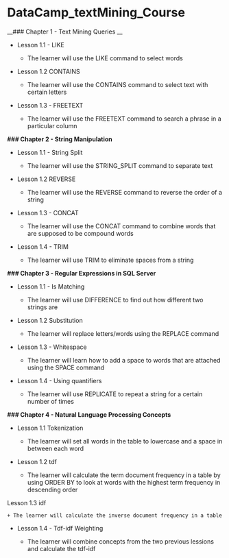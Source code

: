 # DataCamp_textMining_Course

__### Chapter 1 - Text Mining Queries __

- Lesson 1.1 - LIKE
	
	+ The learner will use the LIKE command to select words
	
- Lesson 1.2 CONTAINS
	
	+ The learner will use the CONTAINS command to select text with certain letters 

- Lesson 1.3 - FREETEXT

	+ The learner will use the FREETEXT command to search a phrase in a particular column


__### Chapter 2 - String Manipulation__

- Lesson 1.1 - String Split
	
	+ The learner will use the STRING_SPLIT command to separate text

- Lesson 1.2 REVERSE

	+ The learner will use the REVERSE command to reverse the order of a string

- Lesson 1.3 - CONCAT

	+ The learner will use the CONCAT command to combine words that are supposed to be compound words

- Lesson 1.4 - 	TRIM

	+ The learner will use TRIM to eliminate spaces from a string


__### Chapter 3 - Regular Expressions in SQL Server__

- Lesson 1.1 - Is Matching
	
	+ The learner will use DIFFERENCE to find out how different two strings are

- Lesson 1.2 Substitution

	+ The learner will replace letters/words using the REPLACE command

- Lesson 1.3 - Whitespace

	+ The learner will learn how to add a space to words that are attached using the SPACE command

- Lesson 1.4 - Using quantifiers 

 	+ The learner will use REPLICATE to repeat a string for a certain number of times


__### Chapter 4 - Natural Language Processing Concepts__

- Lesson 1.1  Tokenization

	+ The learner will set all words in the table to lowercase and a space in between each word

- Lesson 1.2 tdf
	
	+ The learner will calculate the term document frequency in a table by using ORDER BY to look at words with the highest term frequency in descending order 

 Lesson 1.3 idf

	+ The learner will calculate the inverse document frequency in a table

- Lesson 1.4 - Tdf-idf Weighting

	+ The learner will combine concepts from the two previous lessions and calculate the tdf-idf 


